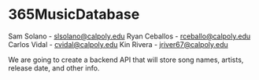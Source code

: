 # 365MusicDatabase

Sam Solano - slsolano@calpoly.edu
Ryan Ceballos - rceballo@calpoly.edu
Carlos Vidal - cvidal@calpoly.edu
Kin Rivera - jriver67@calpoly.edu

We are going to create a backend API that will store song names, artists, release date, and other info. 
